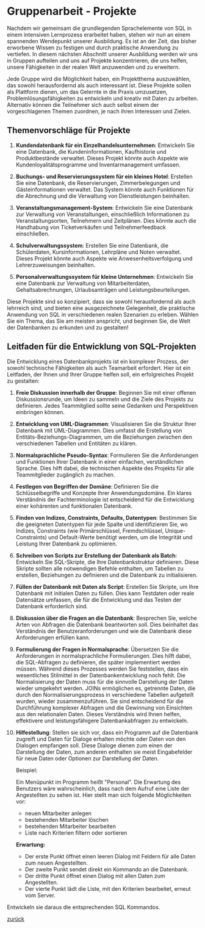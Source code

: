# Gruppenarbeit - Projekte

Nachdem wir gemeinsam die grundlegenden Sprachelemente von SQL in einem intensiven Lernprozess erarbeitet haben, stehen
wir nun an einem spannenden Wendepunkt unserer Ausbildung. Es ist an der Zeit, das bisher erworbene Wissen zu festigen
und durch praktische Anwendung zu vertiefen. In diesem nächsten Abschnitt unserer Ausbildung werden wir uns in Gruppen
aufteilen und uns auf Projekte konzentrieren, die uns helfen, unsere Fähigkeiten in der realen Welt anzuwenden und zu
erweitern.

Jede Gruppe wird die Möglichkeit haben, ein Projektthema auszuwählen, das sowohl herausfordernd als auch interessant
ist. Diese Projekte sollen als Plattform dienen, um das Gelernte in die Praxis umzusetzen, Problemlösungsfähigkeiten zu
entwickeln und kreativ mit Daten zu arbeiten. Alternativ können die Teilnehmer sich auch selbst einem der
vorgeschlagenen Themen zuordnen, je nach ihren Interessen und Zielen.

## Themenvorschläge für Projekte

1. **Kundendatenbank für ein Einzelhandelsunternehmen**: Entwickeln Sie eine Datenbank, die Kundeninformationen,
   Kaufhistorie und Produktbestände verwaltet. Dieses Projekt könnte auch Aspekte wie Kundenloyalitätsprogramme und
   Inventarmanagement umfassen.

2. **Buchungs- und Reservierungssystem für ein kleines Hotel**: Erstellen Sie eine Datenbank, die Reservierungen,
   Zimmerbelegungen und Gästeinformationen verwaltet. Das System könnte auch Funktionen für die Abrechnung und die
   Verwaltung von Dienstleistungen beinhalten.

3. **Veranstaltungsmanagement-System**: Entwickeln Sie eine Datenbank zur Verwaltung von Veranstaltungen, einschließlich
   Informationen zu Veranstaltungsorten, Teilnehmern und Zeitplänen. Dies könnte auch die Handhabung von Ticketverkäufen
   und Teilnehmerfeedback einschließen.

4. **Schulverwaltungssystem**: Erstellen Sie eine Datenbank, die Schülerdaten, Kursinformationen, Lehrpläne und Noten
   verwaltet. Dieses Projekt könnte auch Aspekte wie Anwesenheitsverfolgung und Lehrerzuweisungen beinhalten.

5. **Personalverwaltungssystem für kleine Unternehmen**: Entwickeln Sie eine Datenbank zur Verwaltung von
   Mitarbeiterdaten, Gehaltsabrechnungen, Urlaubsanträgen und Leistungsbeurteilungen.

Diese Projekte sind so konzipiert, dass sie sowohl herausfordernd als auch lehrreich sind, und bieten eine
ausgezeichnete Gelegenheit, die praktische Anwendung von SQL in verschiedenen realen Szenarien zu erleben. Wählen Sie
ein Thema, das Sie am meisten anspricht, und beginnen Sie, die Welt der Datenbanken zu erkunden und zu gestalten!

## Leitfaden für die Entwicklung von SQL-Projekten

Die Entwicklung eines Datenbankprojekts ist ein komplexer Prozess, der sowohl technische Fähigkeiten als auch Teamarbeit
erfordert. Hier ist ein Leitfaden, der Ihnen und Ihrer Gruppe helfen soll, ein erfolgreiches Projekt zu gestalten:

1. **Freie Diskussion innerhalb der Gruppe**: Beginnen Sie mit einer offenen Diskussionsrunde, um Ideen zu sammeln und
   die Ziele des Projekts zu definieren. Jedes Teammitglied sollte seine Gedanken und Perspektiven einbringen können.

2. **Entwicklung von UML-Diagrammen**: Visualisieren Sie die Struktur Ihrer Datenbank mit UML-Diagrammen. Dies umfasst
   die Erstellung von Entitäts-Beziehungs-Diagrammen, um die Beziehungen zwischen den verschiedenen Tabellen und
   Entitäten zu klären.

3. **Normalsprachliche Pseudo-Syntax**: Formulieren Sie die Anforderungen und Funktionen Ihrer Datenbank in einer
   einfachen, verständlichen Sprache. Dies hilft dabei, die technischen Aspekte des Projekts für alle Teammitglieder
   zugänglich zu machen.

4. **Festlegen von Begriffen der Domäne**: Definieren Sie die Schlüsselbegriffe und Konzepte Ihrer Anwendungsdomäne. Ein
   klares Verständnis der Fachterminologie ist entscheidend für die Entwicklung einer kohärenten und funktionalen
   Datenbank.

5. **Finden von Indizes, Constraints, Defaults, Datentypen**: Bestimmen Sie die geeigneten Datentypen für jede Spalte
   und identifizieren Sie, wo Indizes, Constraints (wie Primärschlüssel, Fremdschlüssel, Unique-Constraints) und
   Default-Werte benötigt werden, um die Integrität und Leistung Ihrer Datenbank zu optimieren.

6. **Schreiben von Scripts zur Erstellung der Datenbank als Batch**: Entwickeln Sie SQL-Skripte, die Ihre
   Datenbankstruktur definieren. Diese Skripte sollten alle notwendigen Befehle enthalten, um Tabellen zu erstellen,
   Beziehungen zu definieren und die Datenbank zu initialisieren.

7. **Füllen der Datenbank mit Daten als Script**: Erstellen Sie Skripte, um Ihre Datenbank mit initialen Daten zu
   füllen. Dies kann Testdaten oder reale Datensätze umfassen, die für die Entwicklung und das Testen der Datenbank
   erforderlich sind.

8. **Diskussion über die Fragen an die Datenbank**: Besprechen Sie, welche Arten von Abfragen die Datenbank beantworten
   soll. Dies beinhaltet das Verständnis der Benutzeranforderungen und wie die Datenbank diese Anforderungen erfüllen
   kann.

9. **Formulierung der Fragen in Normalsprache**: Übersetzen Sie die Anforderungen in normalsprachliche Formulierungen.
   Dies hilft dabei, die SQL-Abfragen zu definieren, die später implementiert werden müssen. Während dieses Prozesses
   werden Sie feststellen, dass ein wesentliches Stilmittel in der Datenbankentwicklung noch
   fehlt.
   Die Normalisierung der Daten muss für die sinnvolle Darstellung der Daten wieder umgekehrt werden. JOINs ermöglichen
   es, getrennte Daten, die durch den Normalisierungsprozess in verschiedene
   Tabellen aufgeteilt wurden, wieder zusammenzuführen. Sie sind entscheidend für die Durchführung komplexer Abfragen
   und
   die Gewinnung von Einsichten aus den relationalen Daten. Dieses Verständnis wird Ihnen helfen, effektivere und
   leistungsfähigere Datenbankabfragen zu entwickeln.

10. **Hilfestellung**: Stellen sie sich vor, dass ein Programm auf die Datenbank zugreift und Daten für Dialoge erhalten
    möchte oder Daten von den Dialogen empfangen soll. Diese Dialoge dienen zum einen der Darstellung der Daten, zum
    anderen enthalten sie meist Eingabefelder für
    neue Daten oder Optionen zur Darstellung der Daten.

    Beispiel:

    Ein Menüpunkt im Programm heißt "Personal". Die Erwartung des Benutzers wäre wahrscheinlich, dass nach dem Aufruf
    eine Liste der Angestellten zu sehen ist. Hier stellt man sich folgende Möglichkeiten vor:

    - neuen Mitarbeiter anlegen
    - bestehenden Mitarbeiter löschen
    - bestehenden Mitarbeiter bearbeiten
    - Liste nach Kriterien filtern oder sortieren
    
    **Erwartung:**

    - Der erste Punkt öffnet einen leeren Dialog mit Feldern für alle Daten zum neuen Angestellten.
    - Der zweite Punkt sendet direkt ein Kommando an die Datenbank.
    - Der dritte Punkt öffnet einen Dialog mit allen Daten zum Angestellten.
    - Der vierte Punkt lädt die Liste, mit den Kriterien bearbeitet, erneut vom Server.

Entwickeln sie daraus die entsprechenden SQL Kommandos.

[zurück](../datenbanken.md)
